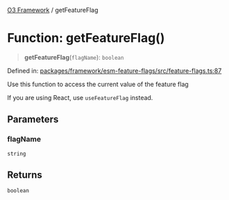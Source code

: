[O3 Framework](../API.md) / getFeatureFlag

# Function: getFeatureFlag()

> **getFeatureFlag**(`flagName`): `boolean`

Defined in: [packages/framework/esm-feature-flags/src/feature-flags.ts:87](https://github.com/its-kios09/openmrs-esm-core/blob/main/packages/framework/esm-feature-flags/src/feature-flags.ts#L87)

Use this function to access the current value of the feature flag

If you are using React, use `useFeatureFlag` instead.

## Parameters

### flagName

`string`

## Returns

`boolean`

